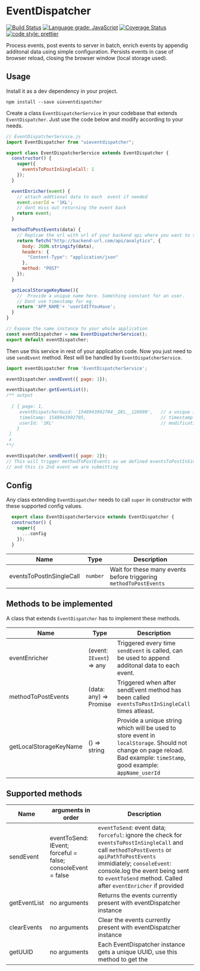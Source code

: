 # EventDispatcher

[![Build Status](https://travis-ci.org/improm/EventDispatcher.svg?branch=master)](https://travis-ci.org/improm/EventDispatcher) [![Language grade: JavaScript](https://img.shields.io/lgtm/grade/javascript/g/improm/EventDispatcher.svg?logo=lgtm&logoWidth=18)](https://lgtm.com/projects/g/improm/EventDispatcher/context:javascript) [![Coverage Status](https://coveralls.io/repos/github/improm/EventDispatcher/badge.svg?branch=master)](https://coveralls.io/github/improm/EventDispatcher?branch=master) [![code style: prettier](https://badgen.now.sh/badge/code%20style/prettier/ff69b4)](https://github.com/prettier/prettier)

Process events, post events to server in batch, enrich events by appendig additonal data using simple configuration.
Persists events in case of browser reload, closing the browser window (local storage used).

## Usage

Install it as a dev dependency in your project.

``` javasctipt
npm install --save uieventdispatcher
```

 Create a class `EventDispatcherService` in your codebase that extends `EventDispatcher`. Just use the code below and modify according to your needs. 

```javascript
// EventDispatcherService.js
import EventDispatcher from "uieventdispatcher";

export class EventDispatcherService extends EventDispatcher {
  constructor() {
    super({
      eventsToPostInSingleCall: 1
    });
  }

  eventEnricher(event) {
    // attach addtional data to each  event if needed
    event.userId = '1KL';
    // dont miss out returning the event back
    return event;
  }

  methodToPostEvents(data) {
    // Replcae the url with url of your backend api where you want to submit events
    return fetch("http://backend-url.com/api/analytics", {
      body: JSON.stringify(data),
      headers: {
        "Content-Type": "application/json"
      },
      method: "POST"
    });
  }

  getLocalStorageKeyName(){
    //  Provide a unique name here. Something constant for an user. 
    // Dont use timestamp for eg. 
    return 'APP_NAME'+ 'userIdIfYouHave';
  }
}

// Expose the same instance to your whole application 
const eventDispatcher = new EventDispatcherService();
export default eventDispatcher;

```

Then use this service in rest of your application code. Now you just need to use `sendEvent` method. Rest will be handled by `EventDispatcherService`.

``` javascript
import eventDispatcher from 'EventDispatcherService';

eventDispatcher.sendEvent({ page: 1});

eventDispatcher.getEventList(); 
/** output
  
  [ { page: 1,
     eventDispatcherUuid: '1548943992704__DEL__126690',   // a unique id generated for eventDispatcher instance
     timeStamp: 1548943992705,                            // timestamp when sendEvent method was called
     userId: '1KL'                                        // modification we did in eventEnricher
    } 
 ]
 x
**/

eventDispatcher.sendEvent({ page: 2}); 
// This will trigger methodToPostEvents as we defined eventsToPostInSingleCall as 1 
// and this is 2nd event we are submitting

```

## Config

Any class extending `EventDispatcher` needs to call `super` in constructor with these supported config values.

```javascript
  export class EventDispatcherService extends EventDispatcher {
  constructor() {
    super({
      ...config
    });
  }
```

| Name                     | Type                  |   Description  |
| ------------------------ | --------------------- | -------------- |
| eventsToPostInSingleCall | `number`              | Wait for these many events before triggering `methodToPostEvents`|
    


##  Methods to be implemented

A class that extends `EventDispatcher` has to implement these methods.

| Name                     | Type                  |   Description  |
| ------------------------ | --------------------- | -------------- |
| eventEnricher            | (event: `IEvent`) => any  |  Triggered every time `sendEvent` is called, can be used to append additonal data to each event.|
| methodToPostEvents       | (data: any) =>  Promise | Triggered when after sendEvent method has been called `eventsToPostInSingleCall` times atleast.|
| getLocalStorageKeyName   | () => string  | Provide a unique string which will be used to store event in `localStorage`. Should not change on page reload. Bad example: `timeStamp`, good example: a`ppName_userId` |

## Supported methods

| Name         | arguments in order                                          | Description |
| ------------ | ----------------------------------------------------------- | ----------- |
| sendEvent    | eventToSend: IEvent; forceful = false; consoleEvent = false | `eventToSend`: event data; `forceful`: ignore the check for `eventsToPostInSingleCall` and call `methodToPostEvents` or `apiPathToPostEvents` immidiately; `consoleEvent`: console.log the event being sent to `eventToSend` method. Called after `eventEnricher` if provided |
| getEventList | no arguments                                                | Returns the events currently present with eventDispatcher instance                                                                                                                                                                                                            |
| clearEvents  | no arguments                                                | Clear the events currently present with eventDispatcher instance                                                                                                                                                                                                              |
| getUUID      | no arguments                                                | Each EventDispatcher instance gets a unique UUID, use this method to get the                                                                                                                                                                                                  |
